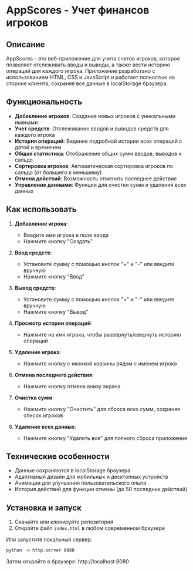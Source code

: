 # AppScores - Учет финансов игроков

## Описание

AppScores - это веб-приложение для учета счетов игроков, которое позволяет отслеживать вводы и выводы, а также вести историю операций для каждого игрока. Приложение разработано с использованием HTML, CSS и JavaScript и работает полностью на стороне клиента, сохраняя все данные в localStorage браузера.


## Функциональность

- **Добавление игроков**: Создание новых игроков с уникальными именами
- **Учет средств**: Отслеживание вводов и выводов средств для каждого игрока
- **История операций**: Ведение подробной истории всех операций с датой и временем
- **Общая статистика**: Отображение общих сумм вводов, выводов и сальдо
- **Сортировка игроков**: Автоматическая сортировка игроков по сальдо (от большего к меньшему)
- **Отмена действий**: Возможность отменить последнее действие
- **Управление данными**: Функции для очистки сумм и удаления всех данных

## Как использовать

1. **Добавление игрока**:
   - Введите имя игрока в поле ввода
   - Нажмите кнопку "Создать"

2. **Ввод средств**:
   - Установите сумму с помощью кнопок "+" и "-" или введите вручную
   - Нажмите кнопку "Ввод"

3. **Вывод средств**:
   - Установите сумму с помощью кнопок "+" и "-" или введите вручную
   - Нажмите кнопку "Вывод"

4. **Просмотр истории операций**:
   - Нажмите на имя игрока, чтобы развернуть/свернуть историю операций

5. **Удаление игрока**:
   - Нажмите кнопку с иконкой корзины рядом с именем игрока

6. **Отмена последнего действия**:
   - Нажмите кнопку отмена внизу экрана

7. **Очистка сумм**:
   - Нажмите кнопку "Очистить" для сброса всех сумм, сохраняя список игроков

8. **Удаление всех данных**:
   - Нажмите кнопку "Удалить все" для полного сброса приложения

## Технические особенности

- Данные сохраняются в localStorage браузера
- Адаптивный дизайн для мобильных и десктопных устройств
- Анимации для улучшения пользовательского опыта
- История действий для функции отмены (до 50 последних действий)

## Установка и запуск

1. Скачайте или клонируйте репозиторий
2. Откройте файл `index.html` в любом современном браузере

Или запустите локальный сервер:

```bash
python -m http.server 8080
```

Затем откройте в браузере: http://localhost:8080


